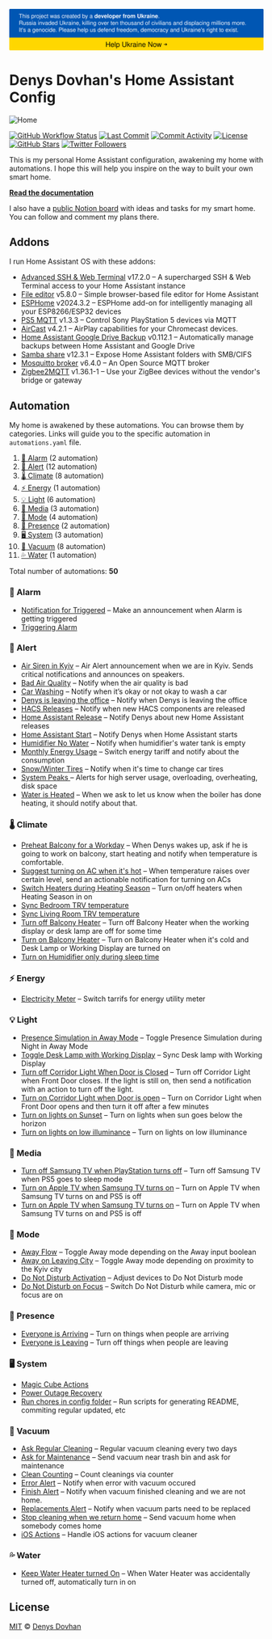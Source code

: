 [![SWUbanner](https://raw.githubusercontent.com/vshymanskyy/StandWithUkraine/main/banner-direct-single.svg)](https://stand-with-ukraine.pp.ua/)

# Denys Dovhan's Home Assistant Config

![Home](https://user-images.githubusercontent.com/3459374/152371766-1d2a1e17-34d3-4fe6-9e6d-aded02f14de1.png)

[![GitHub Workflow Status][github-img]][github-url]
[![Last Commit][last-commit-img]][github-url]
[![Commit Activity][commit-activity-img]][github-url]
[![License][license-img]][license-url]
[![GitHub Stars][stars-img]][github-url]
[![Twitter Followers][twitter-img]][twitter-url]

This is my personal Home Assistant configuration, awakening my home with automations. I hope this will help you inspire on the way to built your own smart home.

[**Read the documentation**](https://denysdovhan.com/smart-home)

I also have a [public Notion board](https://www.notion.so/denysdovhan/f09ea06da5db4cfa84d3ca50417b93b2?v=5fccab53c2fd4ac188ee0b92c2ca1cb9) with ideas and tasks for my smart home. You can follow and comment my plans there.

## Addons

I run Home Assistant OS with these addons:

<!-- start-addons -->

- [Advanced SSH & Web Terminal](https://github.com/hassio-addons/addon-ssh) v17.2.0 – A supercharged SSH & Web Terminal access to your Home Assistant instance
- [File editor](https://github.com/home-assistant/addons/tree/master/configurator) v5.8.0 – Simple browser-based file editor for Home Assistant
- [ESPHome](https://esphome.io/) v2024.3.2 – ESPHome add-on for intelligently managing all your ESP8266/ESP32 devices
- [PS5 MQTT](https://github.com/FunkeyFlo/ps5-mqtt/tree/main/add-ons/ps5-mqtt) v1.3.3 – Control Sony PlayStation 5 devices via MQTT
- [AirCast](https://github.com/hassio-addons/addon-aircast) v4.2.1 – AirPlay capabilities for your Chromecast devices.
- [Home Assistant Google Drive Backup](https://github.com/sabeechen/hassio-google-drive-backup) v0.112.1 – Automatically manage backups between Home Assistant and Google Drive
- [Samba share](https://github.com/home-assistant/addons/tree/master/samba) v12.3.1 – Expose Home Assistant folders with SMB/CIFS
- [Mosquitto broker](https://github.com/home-assistant/addons/tree/master/mosquitto) v6.4.0 – An Open Source MQTT broker
- [Zigbee2MQTT](https://github.com/zigbee2mqtt/hassio-zigbee2mqtt/tree/master/zigbee2mqtt) v1.36.1-1 – Use your ZigBee devices without the vendor's bridge or gateway
<!-- end-addons -->

## Automation

My home is awakened by these automations. You can browse them by categories. Links will guide you to the specific automation in `automations.yaml` file.

<!-- start-automations -->

1. [🚨 Alarm](#-alarm) (2 automation)
1. [🔔 Alert](#-alert) (12 automation)
1. [🌡️ Climate](#-climate) (8 automation)
1. [⚡️ Energy](#-energy) (1 automation)
1. [💡 Light](#-light) (6 automation)
1. [🎵 Media](#-media) (3 automation)
1. [🚦 Mode](#-mode) (4 automation)
1. [🔘 Presence](#-presence) (2 automation)
1. [🖥️ System](#-system) (3 automation)
1. [🧹 Vacuum](#-vacuum) (8 automation)
1. [💦 Water](#-water) (1 automation)

Total number of automations: **50**️

### 🚨 Alarm

- [Notification for Triggered](https://github.com/denysdovhan/home-assistant-config/blob/f33927f6e0fb41a6f5541f5aec9c0dea573cab04/automations.yaml#L75) – Make an announcement when Alarm is getting triggered
- [Triggering Alarm](https://github.com/denysdovhan/home-assistant-config/blob/f33927f6e0fb41a6f5541f5aec9c0dea573cab04/automations.yaml#L52)

### 🔔 Alert

- [Air Siren in Kyiv](https://github.com/denysdovhan/home-assistant-config/blob/f33927f6e0fb41a6f5541f5aec9c0dea573cab04/automations.yaml#L1) – Air Alert announcement when we are in Kyiv. Sends critical notifications and announces on speakers.
- [Bad Air Quality](https://github.com/denysdovhan/home-assistant-config/blob/f33927f6e0fb41a6f5541f5aec9c0dea573cab04/automations.yaml#L401) – Notify when the air quality is bad
- [Car Washing](https://github.com/denysdovhan/home-assistant-config/blob/f33927f6e0fb41a6f5541f5aec9c0dea573cab04/automations.yaml#L516) – Notify when it’s okay or not okay to wash a car
- [Denys is leaving the office](https://github.com/denysdovhan/home-assistant-config/blob/f33927f6e0fb41a6f5541f5aec9c0dea573cab04/automations.yaml#L2231) – Notify when Denys is leaving the office
- [HACS Releases](https://github.com/denysdovhan/home-assistant-config/blob/f33927f6e0fb41a6f5541f5aec9c0dea573cab04/automations.yaml#L271) – Notify when new HACS components are released
- [Home Assistant Release](https://github.com/denysdovhan/home-assistant-config/blob/f33927f6e0fb41a6f5541f5aec9c0dea573cab04/automations.yaml#L240) – Notify Denys about new Home Assistant releases
- [Home Assistant Start](https://github.com/denysdovhan/home-assistant-config/blob/f33927f6e0fb41a6f5541f5aec9c0dea573cab04/automations.yaml#L308) – Notify Denys when Home Assistant starts
- [Humidifier No Water](https://github.com/denysdovhan/home-assistant-config/blob/f33927f6e0fb41a6f5541f5aec9c0dea573cab04/automations.yaml#L490) – Notify when humidifier's water tank is empty
- [Monthly Energy Usage](https://github.com/denysdovhan/home-assistant-config/blob/f33927f6e0fb41a6f5541f5aec9c0dea573cab04/automations.yaml#L639) – Switch energy tariff and notify about the consumption
- [Snow/Winter Tires](https://github.com/denysdovhan/home-assistant-config/blob/f33927f6e0fb41a6f5541f5aec9c0dea573cab04/automations.yaml#L566) – Notify when it's time to change car tires
- [System Peaks ](https://github.com/denysdovhan/home-assistant-config/blob/f33927f6e0fb41a6f5541f5aec9c0dea573cab04/automations.yaml#L328) – Alerts for high server usage, overloading, overheating, disk space
- [Water is Heated](https://github.com/denysdovhan/home-assistant-config/blob/f33927f6e0fb41a6f5541f5aec9c0dea573cab04/automations.yaml#L1853) – When we ask to let us know when the boiler has done heating, it should notify about that.

### 🌡️ Climate

- [Preheat Balcony for a Workday](https://github.com/denysdovhan/home-assistant-config/blob/f33927f6e0fb41a6f5541f5aec9c0dea573cab04/automations.yaml#L933) – When Denys wakes up, ask if he is going to work on balcony, start heating and notify when temperature is comfortable.
- [Suggest turning on AC when it's hot](https://github.com/denysdovhan/home-assistant-config/blob/f33927f6e0fb41a6f5541f5aec9c0dea573cab04/automations.yaml#LNone) – When temperature raises over certain level, send an actionable notification for turning on ACs
- [Switch Heaters during Heating Season](https://github.com/denysdovhan/home-assistant-config/blob/f33927f6e0fb41a6f5541f5aec9c0dea573cab04/automations.yaml#L768) – Turn on/off heaters when Heating Season in on
- [Sync Bedroom TRV temperature](https://github.com/denysdovhan/home-assistant-config/blob/f33927f6e0fb41a6f5541f5aec9c0dea573cab04/automations.yaml#L759)
- [Sync Living Room TRV temperature](https://github.com/denysdovhan/home-assistant-config/blob/f33927f6e0fb41a6f5541f5aec9c0dea573cab04/automations.yaml#L750)
- [Turn off Balcony Heater](https://github.com/denysdovhan/home-assistant-config/blob/f33927f6e0fb41a6f5541f5aec9c0dea573cab04/automations.yaml#L881) – Turn off Balcony Heater when the working display or desk lamp are off for some time
- [Turn on Balcony Heater](https://github.com/denysdovhan/home-assistant-config/blob/f33927f6e0fb41a6f5541f5aec9c0dea573cab04/automations.yaml#L841) – Turn on Balcony Heater when it's cold and Desk Lamp or Working Display are turned on
- [Turn on Humidifier only during sleep time](https://github.com/denysdovhan/home-assistant-config/blob/f33927f6e0fb41a6f5541f5aec9c0dea573cab04/automations.yaml#L1979)

### ⚡️ Energy

- [Electricity Meter](https://github.com/denysdovhan/home-assistant-config/blob/f33927f6e0fb41a6f5541f5aec9c0dea573cab04/automations.yaml#L679) – Switch tarrifs for energy utility meter

### 💡 Light

- [Presence Simulation in Away Mode](https://github.com/denysdovhan/home-assistant-config/blob/f33927f6e0fb41a6f5541f5aec9c0dea573cab04/automations.yaml#L1319) – Toggle Presence Simulation during Night in Away Mode
- [Toggle Desk Lamp with Working Display](https://github.com/denysdovhan/home-assistant-config/blob/f33927f6e0fb41a6f5541f5aec9c0dea573cab04/automations.yaml#L1234) – Sync Desk lamp with Working Display
- [Turn off Corridor Light When Door is Closed](https://github.com/denysdovhan/home-assistant-config/blob/f33927f6e0fb41a6f5541f5aec9c0dea573cab04/automations.yaml#L1158) – Turn off Corridor Light when Front Door closes. If the light is still on, then send a notification with an action to turn off the light.
- [Turn on Corridor Light when Door is open](https://github.com/denysdovhan/home-assistant-config/blob/f33927f6e0fb41a6f5541f5aec9c0dea573cab04/automations.yaml#L1135) – Turn on Corridor Light when Front Door opens and then turn it off after a few minutes
- [Turn on lights on Sunset](https://github.com/denysdovhan/home-assistant-config/blob/f33927f6e0fb41a6f5541f5aec9c0dea573cab04/automations.yaml#L1027) – Turn on lights when sun goes below the horizon
- [Turn on lights on low illuminance](https://github.com/denysdovhan/home-assistant-config/blob/f33927f6e0fb41a6f5541f5aec9c0dea573cab04/automations.yaml#L1076) – Turn on lights on low illuminance

### 🎵 Media

- [Turn off Samsung TV when PlayStation turns off](https://github.com/denysdovhan/home-assistant-config/blob/f33927f6e0fb41a6f5541f5aec9c0dea573cab04/automations.yaml#L95) – Turn off Samsung TV when PS5 goes to sleep mode
- [Turn on Apple TV when Samsung TV turns on](https://github.com/denysdovhan/home-assistant-config/blob/f33927f6e0fb41a6f5541f5aec9c0dea573cab04/automations.yaml#L2148) – Turn on Apple TV when Samsung TV turns on and PS5 is off
- [Turn on Apple TV when Samsung TV turns on](https://github.com/denysdovhan/home-assistant-config/blob/f33927f6e0fb41a6f5541f5aec9c0dea573cab04/automations.yaml#L2148) – Turn on Apple TV when Samsung TV turns on and PS5 is off

### 🚦 Mode

- [Away Flow](https://github.com/denysdovhan/home-assistant-config/blob/f33927f6e0fb41a6f5541f5aec9c0dea573cab04/automations.yaml#L1285) – Toggle Away mode depending on the Away input boolean
- [Away on Leaving City](https://github.com/denysdovhan/home-assistant-config/blob/f33927f6e0fb41a6f5541f5aec9c0dea573cab04/automations.yaml#L1295) – Toggle Away mode depending on proximity to the Kyiv city
- [Do Not Disturb Activation](https://github.com/denysdovhan/home-assistant-config/blob/f33927f6e0fb41a6f5541f5aec9c0dea573cab04/automations.yaml#L1250) – Adjust devices to Do Not Disturb mode
- [Do Not Disturb on Focus](https://github.com/denysdovhan/home-assistant-config/blob/f33927f6e0fb41a6f5541f5aec9c0dea573cab04/automations.yaml#L1267) – Switch Do Not Disturb while camera, mic or focus are on

### 🔘 Presence

- [Everyone is Arriving](https://github.com/denysdovhan/home-assistant-config/blob/f33927f6e0fb41a6f5541f5aec9c0dea573cab04/automations.yaml#L1347) – Turn on things when people are arriving
- [Everyone is Leaving](https://github.com/denysdovhan/home-assistant-config/blob/f33927f6e0fb41a6f5541f5aec9c0dea573cab04/automations.yaml#L1427) – Turn off things when people are leaving

### 🖥️ System

- [Magic Cube Actions](https://github.com/denysdovhan/home-assistant-config/blob/f33927f6e0fb41a6f5541f5aec9c0dea573cab04/automations.yaml#L118)
- [Power Outage Recovery](https://github.com/denysdovhan/home-assistant-config/blob/f33927f6e0fb41a6f5541f5aec9c0dea573cab04/automations.yaml#L1921)
- [Run chores in config folder](https://github.com/denysdovhan/home-assistant-config/blob/f33927f6e0fb41a6f5541f5aec9c0dea573cab04/automations.yaml#L2219) – Run scripts for generating README, commiting regular updated, etc

### 🧹 Vacuum

- [Ask Regular Cleaning](https://github.com/denysdovhan/home-assistant-config/blob/f33927f6e0fb41a6f5541f5aec9c0dea573cab04/automations.yaml#L1499) – Regular vacuum cleaning every two days
- [Ask for Maintenance](https://github.com/denysdovhan/home-assistant-config/blob/f33927f6e0fb41a6f5541f5aec9c0dea573cab04/automations.yaml#L1638) – Send vacuum near trash bin and ask for maintenance
- [Clean Counting](https://github.com/denysdovhan/home-assistant-config/blob/f33927f6e0fb41a6f5541f5aec9c0dea573cab04/automations.yaml#L2202) – Count cleanings via counter
- [Error Alert](https://github.com/denysdovhan/home-assistant-config/blob/f33927f6e0fb41a6f5541f5aec9c0dea573cab04/automations.yaml#L1610) – Notify when error with vacuum occured
- [Finish Alert](https://github.com/denysdovhan/home-assistant-config/blob/f33927f6e0fb41a6f5541f5aec9c0dea573cab04/automations.yaml#L1577) – Notify when vacuum finished cleaning and we are not home.
- [Replacements Alert](https://github.com/denysdovhan/home-assistant-config/blob/f33927f6e0fb41a6f5541f5aec9c0dea573cab04/automations.yaml#L1702) – Notify when vacuum parts need to be replaced
- [Stop cleaning when we return home](https://github.com/denysdovhan/home-assistant-config/blob/f33927f6e0fb41a6f5541f5aec9c0dea573cab04/automations.yaml#L1559) – Send vacuum home when somebody comes home
- [iOS Actions](https://github.com/denysdovhan/home-assistant-config/blob/f33927f6e0fb41a6f5541f5aec9c0dea573cab04/automations.yaml#L1782) – Handle iOS actions for vacuum cleaner

### 💦 Water

- [Keep Water Heater turned On](https://github.com/denysdovhan/home-assistant-config/blob/f33927f6e0fb41a6f5541f5aec9c0dea573cab04/automations.yaml#L2175) – When Water Heater was accidentally turned off, automatically turn in on
<!-- end-automations -->

## License

[MIT][license-url] © [Denys Dovhan][denysdovhan]

<!-- References -->

[github-url]: https://github.com/denysdovhan/home-assistant-config
[github-img]: https://img.shields.io/github/actions/workflow/status/denysdovhan/home-assistant-config/homeassistant.yml?style=flat-square
[last-commit-img]: https://img.shields.io/github/last-commit/denysdovhan/home-assistant-config?style=flat-square
[commit-activity-img]: https://img.shields.io/github/commit-activity/m/denysdovhan/home-assistant-config?style=flat-square
[license-url]: https://github.com/denysdovhan/home-assistant-config/blob/master/LICENSE
[license-img]: https://img.shields.io/github/license/denysdovhan/home-assistant-config?style=flat-square
[twitter-url]: https://twitter.com/denysdovhan
[twitter-img]: https://img.shields.io/twitter/follow/denysdovhan?label=Follow
[stars-img]: https://img.shields.io/github/stars/denysdovhan/home-assistant-config?style=social
[denysdovhan]: https://denysdovhan.com
